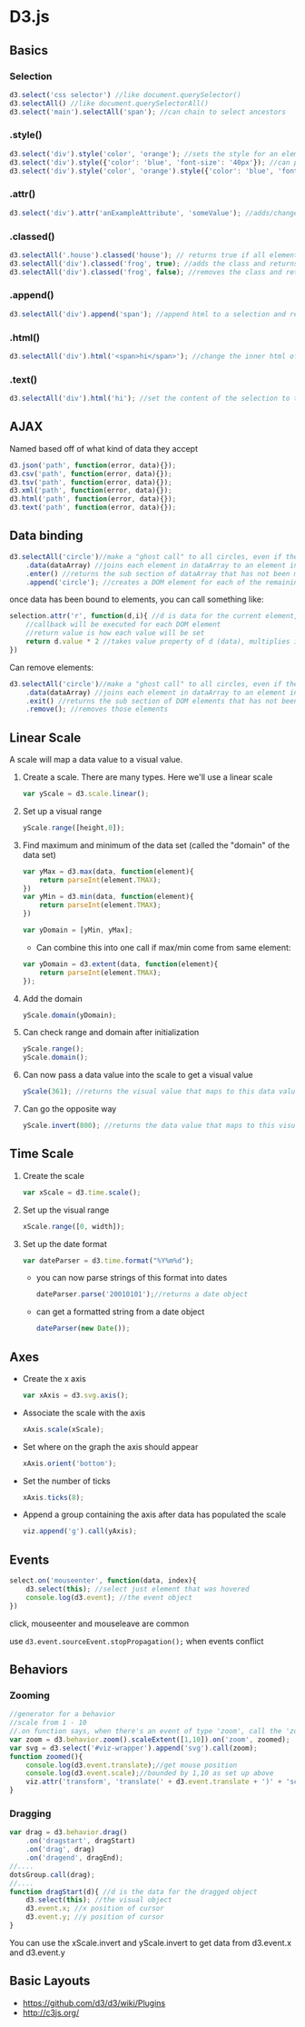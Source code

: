 # D3.js

## Basics

### Selection

```javascript
d3.select('css selector') //like document.querySelector()
d3.selectAll() //like document.querySelectorAll()
d3.select('main').selectAll('span'); //can chain to select ancestors
```

### .style()

```javascript
d3.select('div').style('color', 'orange'); //sets the style for an element
d3.select('div').style({'color': 'blue', 'font-size': '40px'}); //can pass an object
d3.select('div').style('color', 'orange').style({'color': 'blue', 'font-size': '40px'}); //will return the selection for chaining
```

### .attr()

```javascript
d3.select('div').attr('anExampleAttribute', 'someValue'); //adds/changes an attribute on an selection
```

### .classed()

```javascript
d3.selectAll('.house').classed('house'); // returns true if all elements in selection contain the chosen class
d3.selectAll('div').classed('frog', true); //adds the class and returns the selection
d3.selectAll('div').classed('frog', false); //removes the class and returns the selection
```

### .append()

```javascript
d3.selectAll('div').append('span'); //append html to a selection and return appended element
```

### .html()

```javascript
d3.selectAll('div').html('<span>hi</span>'); //change the inner html of an element
```

### .text()

```javascript
d3.selectAll('div').html('hi'); //set the content of the selection to the exact text (no html)
```

## AJAX

Named based off of what kind of data they accept

```javascript
d3.json('path', function(error, data){});
d3.csv('path', function(error, data){});
d3.tsv('path', function(error, data){});
d3.xml('path', function(error, data){});
d3.html('path', function(error, data){});
d3.text('path', function(error, data){});
```

## Data binding

```javascript
d3.selectAll('circle')//make a "ghost call" to all circles, even if there are none already
	.data(dataArray) //joins each element in dataArray to an element in the selection
	.enter() //returns the sub section of dataArray that has not been matched with DOM elements
	.append('circle'); //creates a DOM element for each of the remaining dataArray elements
```

once data has been bound to elements, you can call something like:

```javascript
selection.attr('r', function(d,i){ //d is data for the current element, i is the index of that element in the array
	//callback will be executed for each DOM element
	//return value is how each value will be set
	return d.value * 2 //takes value property of d (data), multiplies it by two and sets the radius to that
})
```

Can remove elements:

```javascript
d3.selectAll('circle')//make a "ghost call" to all circles, even if there are none already
	.data(dataArray) //joins each element in dataArray to an element in the selection
	.exit() //returns the sub section of DOM elements that has not been matched with dataArray elements
	.remove(); //removes those elements
```

## Linear Scale

A scale will map a data value to a visual value.

1. Create a scale.  There are many types.  Here we'll use a linear scale

	```javascript
	var yScale = d3.scale.linear();
	```

1. Set up a visual range

	```javascript
	yScale.range([height,0]);
	```

1. Find maximum and minimum of the data set (called the "domain" of the data set)

	```javascript
	var yMax = d3.max(data, function(element){
		return parseInt(element.TMAX);
	})
	var yMin = d3.min(data, function(element){
		return parseInt(element.TMAX);
	})

	var yDomain = [yMin, yMax];
	```

	- Can combine this into one call if max/min come from same element:

	```javascript
	var yDomain = d3.extent(data, function(element){
		return parseInt(element.TMAX);
	});
	```

1. Add the domain

	```javascript
	yScale.domain(yDomain);
	```

1. Can check range and domain after initialization

	```javascript
	yScale.range();
	yScale.domain();
	```

1. Can now pass a data value into the scale to get a visual value

	```javascript
	yScale(361); //returns the visual value that maps to this data value
	```

1. Can go the opposite way

	```javascript
	yScale.invert(800); //returns the data value that maps to this visual value
	```

## Time Scale

1. Create the scale

	```javascript
	var xScale = d3.time.scale();
	```

1. Set up the visual range

	```javascript
	xScale.range([0, width]);
	```

1. Set up the date format

	```javascript
	var dateParser = d3.time.format("%Y%m%d");
	```

	- you can now parse strings of this format into dates

		```javascript
		dateParser.parse('20010101');//returns a date object
		```

	- can get a formatted string from a date object

		```javascript
		dateParser(new Date());
		```

## Axes

- Create the x axis

	```javascript
	var xAxis = d3.svg.axis();
	```

- Associate the scale with the axis

	```javascript
	xAxis.scale(xScale);
	```

- Set where on the graph the axis should appear

	```javascript
	xAxis.orient('bottom');
	```

- Set the number of ticks

	```javascript
	xAxis.ticks(8);
	```

- Append a group containing the axis after data has populated the scale

	```javascript
	viz.append('g').call(yAxis);
	```

## Events

```javascript
select.on('mouseenter', function(data, index){
	d3.select(this); //select just element that was hovered
	console.log(d3.event); //the event object
})
```

click, mouseenter and mouseleave are common

use `d3.event.sourceEvent.stopPropagation();` when events conflict

## Behaviors

### Zooming

```javascript
//generator for a behavior
//scale from 1 - 10
//.on function says, when there's an event of type 'zoom', call the 'zoomed' function.  Could be any event
var zoom = d3.behavior.zoom().scaleExtent([1,10]).on('zoom', zoomed);
var svg = d3.select('#viz-wrapper').append('svg').call(zoom);
function zoomed(){
	console.log(d3.event.translate);//get mouse position
	console.log(d3.event.scale);//bounded by 1,10 as set up above
	viz.attr('transform', 'translate(' + d3.event.translate + ')' + 'scale(' + d3.event.scale + ')');
}
```

### Dragging

```javascript
var drag = d3.behavior.drag()
	.on('dragstart', dragStart)
	.on('drag', drag)
	.on('dragend', dragEnd);
//....
dotsGroup.call(drag);
//....
function dragStart(d){ //d is the data for the dragged object
	d3.select(this); //the visual object
	d3.event.x; //x position of cursor
	d3.event.y; //y position of cursor
}
```

You can use the xScale.invert and yScale.invert to get data from d3.event.x and d3.event.y


## Basic Layouts
- https://github.com/d3/d3/wiki/Plugins
- http://c3js.org/
